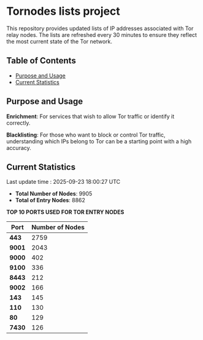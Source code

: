 # Tornodes lists project

This repository provides updated lists of IP addresses associated with Tor relay nodes. The lists are refreshed every 30 minutes to ensure they reflect the most current state of the Tor network.

## Table of Contents

- [Purpose and Usage](#purpose-and-usage)
- [Current Statistics](#current-statistics)


## Purpose and Usage

**Enrichment**: For services that wish to allow Tor traffic or identify it correctly.

**Blacklisting**: For those who want to block or control Tor traffic, understanding which IPs belong to Tor can be a starting point with a high accuracy.

## Current Statistics

Last update time : 2025-09-23 18:00:27 UTC

- **Total Number of Nodes**: 9905
- **Total of Entry Nodes**: 8862

**TOP 10 PORTS USED FOR TOR ENTRY NODES**

| **Port** | **Number of Nodes** |
|------|-----------------|
| **443**   | 2759  |
| **9001**   | 2043  |
| **9000**   | 402  |
| **9100**   | 336  |
| **8443**   | 212  |
| **9002**   | 166  |
| **143**   | 145  |
| **110**   | 130  |
| **80**   | 129  |
| **7430**   | 126  |

